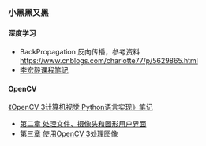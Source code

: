 ### 小黑黑又黑

#### 深度学习

- BackPropagation 反向传播，参考资料 https://www.cnblogs.com/charlotte77/p/5629865.html
- [李宏毅课程笔记](https://github.com/songruoningbupt/songruoningbupt.github.io/tree/master/ml/LeeHungYi)

#### OpenCV

[《OpenCV 3计算机视觉 Python语言实现》笔记](https://github.com/songruoningbupt/songruoningbupt.github.io/tree/master/markdown/learning_opencv_3_computer_vision_with_python)
- [第二章 处理文件、摄像头和图形用户界面](https://github.com/songruoningbupt/songruoningbupt.github.io/blob/master/markdown/learning_opencv_3_computer_vision_with_python/learning_opencv_3_computer_vision_with_python_chapter_2.md)
- [第三章 使用OpenCV 3处理图像](https://github.com/songruoningbupt/songruoningbupt.github.io/blob/master/markdown/learning_opencv_3_computer_vision_with_python/learning_opencv_3_computer_vision_with_python_chapter_3.md)

